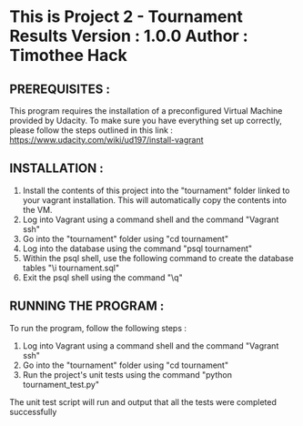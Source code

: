 This is Project 2 - Tournament Results
Version : 1.0.0
Author : Timothee Hack
==================================================================


PREREQUISITES :
---------------------

This program requires the installation of a preconfigured Virtual Machine provided by Udacity.
To make sure you have everything set up correctly, please follow the steps outlined in this link :
https://www.udacity.com/wiki/ud197/install-vagrant



INSTALLATION :
---------------------

1) Install the contents of this project into the "tournament" folder linked to your vagrant installation. This will automatically copy the contents into the VM.
2) Log into Vagrant using a command shell and the command "Vagrant ssh"
3) Go into the "tournament" folder using "cd tournament"
4) Log into the database using the command "psql tournament"
5) Within the psql shell, use the following command to create the database tables "\i tournament.sql"
6) Exit the psql shell using the command "\q"


RUNNING THE PROGRAM : 
---------------------

To run the program, follow the following steps :
1) Log into Vagrant using a command shell and the command "Vagrant ssh"
2) Go into the "tournament" folder using "cd tournament"
3) Run the project's unit tests using the command "python tournament_test.py"

The unit test script will run and output that all the tests were completed successfully
